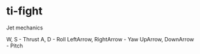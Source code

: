 # ti-fight
Jet mechanics

W, S - Thrust
A, D - Roll
LeftArrow, RightArrow - Yaw
UpArrow, DownArrow - Pitch

